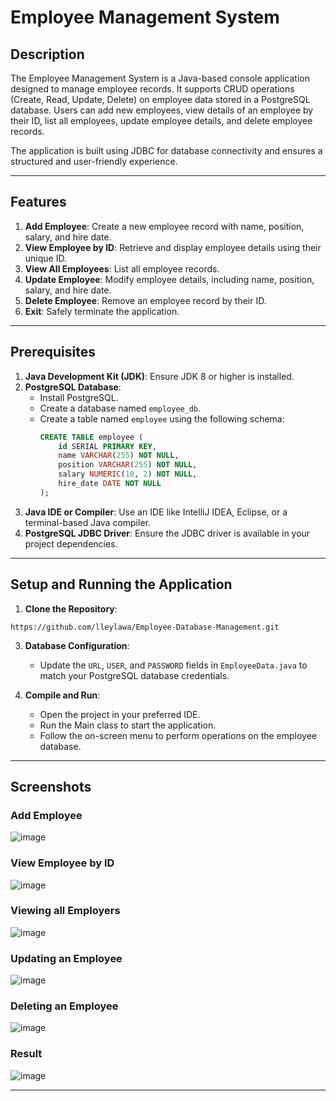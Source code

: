 # Employee Management System

## Description

The Employee Management System is a Java-based console application designed to manage employee records. It supports CRUD operations (Create, Read, Update, Delete) on employee data stored in a PostgreSQL database. Users can add new employees, view details of an employee by their ID, list all employees, update employee details, and delete employee records. 

The application is built using JDBC for database connectivity and ensures a structured and user-friendly experience.

---

## Features

1. **Add Employee**: Create a new employee record with name, position, salary, and hire date.
2. **View Employee by ID**: Retrieve and display employee details using their unique ID.
3. **View All Employees**: List all employee records.
4. **Update Employee**: Modify employee details, including name, position, salary, and hire date.
5. **Delete Employee**: Remove an employee record by their ID.
6. **Exit**: Safely terminate the application.

---

## Prerequisites

1. **Java Development Kit (JDK)**: Ensure JDK 8 or higher is installed.
2. **PostgreSQL Database**:
   - Install PostgreSQL.
   - Create a database named `employee_db`.
   - Create a table named `employee` using the following schema:
     ```sql
     CREATE TABLE employee (
         id SERIAL PRIMARY KEY,
         name VARCHAR(255) NOT NULL,
         position VARCHAR(255) NOT NULL,
         salary NUMERIC(10, 2) NOT NULL,
         hire_date DATE NOT NULL
     );
     ```
3. **Java IDE or Compiler**: Use an IDE like IntelliJ IDEA, Eclipse, or a terminal-based Java compiler.
4. **PostgreSQL JDBC Driver**: Ensure the JDBC driver is available in your project dependencies.

---

## Setup and Running the Application

1. **Clone the Repository**:
```
https://github.com/lleylawa/Employee-Database-Management.git
```

3. **Database Configuration**:
   - Update the `URL`, `USER`, and `PASSWORD` fields in `EmployeeData.java` to match your PostgreSQL database credentials.

4. **Compile and Run**:
   - Open the project in your preferred IDE.
   - Run the Main class to start the application.
   - Follow the on-screen menu to perform operations on the employee database.

---

## Screenshots

### Add Employee
![image](https://github.com/user-attachments/assets/cb6d8007-9072-4a2a-b0ac-8901c0bd4c3e)

### View Employee by ID
![image](https://github.com/user-attachments/assets/b1a8fb77-37b6-4273-ba33-52cf3f118f6f)

### Viewing all Employers
![image](https://github.com/user-attachments/assets/9a24e437-2f67-490d-b0aa-410946cbc71d)

### Updating an Employee
![image](https://github.com/user-attachments/assets/b9d91cef-eb08-4ed3-bbd0-2b47f9edf990)

### Deleting an Employee
![image](https://github.com/user-attachments/assets/5ee97ae4-9fa6-4b41-9f45-d5befabf29a8)

### Result
![image](https://github.com/user-attachments/assets/0d769892-3c86-439a-8315-2b3f7bbb92a7)

---
